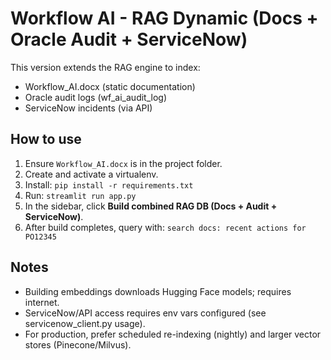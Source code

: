 # Workflow AI - RAG Dynamic (Docs + Oracle Audit + ServiceNow)

This version extends the RAG engine to index:
- Workflow_AI.docx (static documentation)
- Oracle audit logs (wf_ai_audit_log)
- ServiceNow incidents (via API)

## How to use
1. Ensure `Workflow_AI.docx` is in the project folder.
2. Create and activate a virtualenv.
3. Install: `pip install -r requirements.txt`
4. Run: `streamlit run app.py`
5. In the sidebar, click **Build combined RAG DB (Docs + Audit + ServiceNow)**.
6. After build completes, query with: `search docs: recent actions for PO12345`

## Notes
- Building embeddings downloads Hugging Face models; requires internet.
- ServiceNow/API access requires env vars configured (see servicenow_client.py usage).
- For production, prefer scheduled re-indexing (nightly) and larger vector stores (Pinecone/Milvus).
